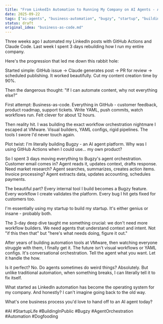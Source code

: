 ```yaml
---
title: "From LinkedIn Automation to Running My Company on AI Agents - A 3-Day Rabbit Hole Worth Sharing"
date: 2025-09-22
tags: ["ai-agents", "business-automation", "bugzy", "startup", "building-in-public", "dogfooding"]
status: draft
original_idea: "business-as-code.md"
---
```


Three weeks ago I automated my LinkedIn posts with GitHub Actions and Claude Code. Last week I spent 3 days rebuilding how I run my entire company.

Here's the progression that led me down this rabbit hole:

Started simple: GitHub issue → Claude generates post → PR for review → scheduled publishing. It worked beautifully. Cut my content creation time by 90%.

Then the dangerous thought: "If I can automate content, why not everything else?"

First attempt: Business-as-code. Everything in GitHub - customer feedback, product roadmap, support tickets. Write YAML, push commits, watch workflows run. Felt clever for about 12 hours.

Then reality hit. I was building the exact workflow orchestration nightmare I escaped at VMware. Visual builders, YAML configs, rigid pipelines. The tools I swore I'd never touch again.

Plot twist: I'm literally building Bugzy - an AI agent platform. Why was I using GitHub Actions when I could use... my own product?

So I spent 3 days moving everything to Bugzy's agent orchestration. Customer email comes in? Agent reads it, updates context, drafts response. Need market research? Agent searches, summarizes, creates action items. Invoice processing? Agent extracts data, updates accounting, schedules payments.

The beautiful part? Every internal tool I build becomes a Bugzy feature. Every workflow I create validates the platform. Every bug I hit gets fixed for customers too.

I'm essentially using my startup to build my startup. It's either genius or insane - probably both.

The 3-day deep dive taught me something crucial: we don't need more workflow builders. We need agents that understand context and intent. Not "if this then that" but "here's what needs doing, figure it out."

After years of building automation tools at VMware, then watching everyone struggle with them, I finally get it. The future isn't visual workflows or YAML configs. It's conversational orchestration. Tell the agent what you want. Let it handle the how.

Is it perfect? No. Do agents sometimes do weird things? Absolutely. But unlike traditional automation, when something breaks, I can literally tell it to fix itself.

What started as LinkedIn automation has become the operating system for my company. And honestly? I can't imagine going back to the old way.

What's one business process you'd love to hand off to an AI agent today?

#AI #StartupLife #BuildingInPublic #Bugzy #AgentOrchestration #Automation #Dogfooding